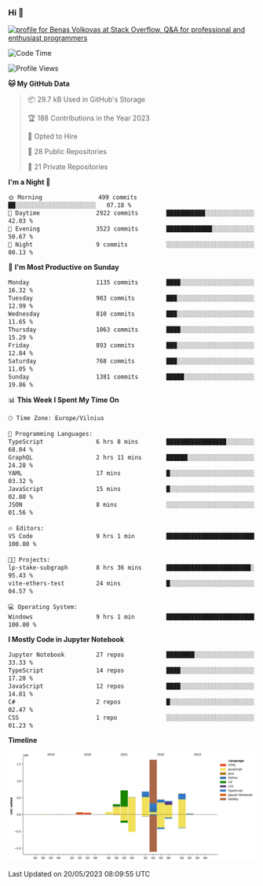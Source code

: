 ### Hi 👋
<a href="https://stackoverflow.com/users/14954249/benas-volkovas"><img src="https://stackoverflow.com/users/flair/14954249.png?theme=dark" width="208" height="58" alt="profile for Benas Volkovas at Stack Overflow, Q&amp;A for professional and enthusiast programmers" title="profile for Benas Volkovas at Stack Overflow, Q&amp;A for professional and enthusiast programmers"></a>

<!--START_SECTION:waka-->
![Code Time](http://img.shields.io/badge/Code%20Time-1%2C456%20hrs%2012%20mins-blue)

![Profile Views](http://img.shields.io/badge/Profile%20Views-0-blue)

**🐱 My GitHub Data** 

> 📦 29.7 kB Used in GitHub's Storage 
 > 
> 🏆 188 Contributions in the Year 2023
 > 
> 💼 Opted to Hire
 > 
> 📜 28 Public Repositories 
 > 
> 🔑 21 Private Repositories 
 > 
**I'm a Night 🦉** 

```text
🌞 Morning                499 commits         ██░░░░░░░░░░░░░░░░░░░░░░░   07.18 % 
🌆 Daytime                2922 commits        ███████████░░░░░░░░░░░░░░   42.03 % 
🌃 Evening                3523 commits        █████████████░░░░░░░░░░░░   50.67 % 
🌙 Night                  9 commits           ░░░░░░░░░░░░░░░░░░░░░░░░░   00.13 % 
```
📅 **I'm Most Productive on Sunday** 

```text
Monday                   1135 commits        ████░░░░░░░░░░░░░░░░░░░░░   16.32 % 
Tuesday                  903 commits         ███░░░░░░░░░░░░░░░░░░░░░░   12.99 % 
Wednesday                810 commits         ███░░░░░░░░░░░░░░░░░░░░░░   11.65 % 
Thursday                 1063 commits        ████░░░░░░░░░░░░░░░░░░░░░   15.29 % 
Friday                   893 commits         ███░░░░░░░░░░░░░░░░░░░░░░   12.84 % 
Saturday                 768 commits         ███░░░░░░░░░░░░░░░░░░░░░░   11.05 % 
Sunday                   1381 commits        █████░░░░░░░░░░░░░░░░░░░░   19.86 % 
```


📊 **This Week I Spent My Time On** 

```text
🕑︎ Time Zone: Europe/Vilnius

💬 Programming Languages: 
TypeScript               6 hrs 8 mins        █████████████████░░░░░░░░   68.04 % 
GraphQL                  2 hrs 11 mins       ██████░░░░░░░░░░░░░░░░░░░   24.28 % 
YAML                     17 mins             █░░░░░░░░░░░░░░░░░░░░░░░░   03.32 % 
JavaScript               15 mins             █░░░░░░░░░░░░░░░░░░░░░░░░   02.80 % 
JSON                     8 mins              ░░░░░░░░░░░░░░░░░░░░░░░░░   01.56 % 

🔥 Editors: 
VS Code                  9 hrs 1 min         █████████████████████████   100.00 % 

🐱‍💻 Projects: 
lp-stake-subgraph        8 hrs 36 mins       ████████████████████████░   95.43 % 
vite-ethers-test         24 mins             █░░░░░░░░░░░░░░░░░░░░░░░░   04.57 % 

💻 Operating System: 
Windows                  9 hrs 1 min         █████████████████████████   100.00 % 
```

**I Mostly Code in Jupyter Notebook** 

```text
Jupyter Notebook         27 repos            ████████░░░░░░░░░░░░░░░░░   33.33 % 
TypeScript               14 repos            ████░░░░░░░░░░░░░░░░░░░░░   17.28 % 
JavaScript               12 repos            ████░░░░░░░░░░░░░░░░░░░░░   14.81 % 
C#                       2 repos             █░░░░░░░░░░░░░░░░░░░░░░░░   02.47 % 
CSS                      1 repo              ░░░░░░░░░░░░░░░░░░░░░░░░░   01.23 % 
```



**Timeline**

![Lines of Code chart](https://raw.githubusercontent.com/BenasVolkovas/BenasVolkovas/main/assets/bar_graph.png)


 Last Updated on 20/05/2023 08:09:55 UTC
<!--END_SECTION:waka-->
